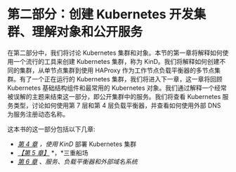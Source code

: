# 第二部分：创建 Kubernetes 开发集群、理解对象和公开服务

在第二部分中，我们将讨论 Kubernetes 集群和对象。本节的第一章将解释如何使用一个流行的工具来创建 Kubernetes 集群，称为 KinD。我们将解释如何创建不同的集群，从单节点集群到使用 HAProxy 作为工作节点负载平衡器的多节点集群。有了一个正在运行的 Kubernetes 集群，我们将进入下一章，这一章将回顾 Kubernetes 基础结构组件和最常用的 Kubernetes 对象。我们通过解释一个经常被误解的主题来结束这一部分，即公开集群中的服务。我们将查看 Kubernetes 服务类型，讨论如何使用第 7 层和第 4 层负载平衡器，并查看如何使用外部 DNS 为服务注册动态名称。

这本书的这一部分包括以下几章:

*   [*第 4 章*](04.html#_idTextAnchor083) *，使用 KinD* 部署 Kubernetes 集群
*   [*【第 5 章】*](05.html#_idTextAnchor150) *，*三重船场
*   [*第 6 章*](06.html#_idTextAnchor174) *、服务、负载平衡器和外部域名系统*